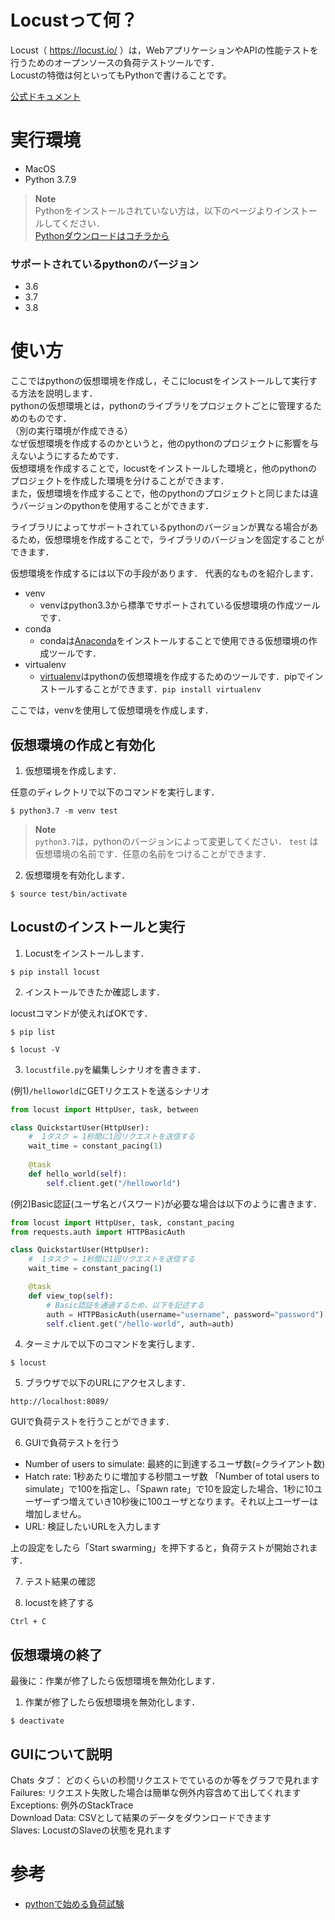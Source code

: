 # Locustって何？
Locust（ https://locust.io/ ）は，WebアプリケーションやAPIの性能テストを行うためのオープンソースの負荷テストツールです．  
Locustの特徴は何といってもPythonで書けることです。


[公式ドキュメント](https://docs.locust.io/en/stable/)



# 実行環境
- MacOS
- Python 3.7.9

> **Note**  
> Pythonをインストールされていない方は，以下のページよりインストールしてください．  
> [Pythonダウンロードはコチラから](https://pythonlinks.python.jp/ja/index.html)

### サポートされているpythonのバージョン
- 3.6
- 3.7
- 3.8


# 使い方
ここではpythonの仮想環境を作成し，そこにlocustをインストールして実行する方法を説明します．  
pythonの仮想環境とは，pythonのライブラリをプロジェクトごとに管理するためのものです．  
（別の実行環境が作成できる）  
なぜ仮想環境を作成するのかというと，他のpythonのプロジェクトに影響を与えないようにするためです．  
仮想環境を作成することで，locustをインストールした環境と，他のpythonのプロジェクトを作成した環境を分けることができます．  
また，仮想環境を作成することで，他のpythonのプロジェクトと同じまたは違うバージョンのpythonを使用することができます．  

ライブラリによってサポートされているpythonのバージョンが異なる場合があるため，仮想環境を作成することで，ライブラリのバージョンを固定することができます．


仮想環境を作成するには以下の手段があります．
代表的なものを紹介します．

- venv
  - venvはpython3.3から標準でサポートされている仮想環境の作成ツールです．
- conda
  - condaは[Anaconda](https://www.anaconda.com/)をインストールすることで使用できる仮想環境の作成ツールです．
- virtualenv
  - [virtualenv](https://pypi.org/project/virtualenv/)はpythonの仮想環境を作成するためのツールです．pipでインストールすることができます．`pip install virtualenv`



ここでは，venvを使用して仮想環境を作成します．


## 仮想環境の作成と有効化

1. 仮想環境を作成します．

任意のディレクトリで以下のコマンドを実行します．

```
$ python3.7 -m venv test
```

> **Note**  
> `python3.7`は，pythonのバージョンによって変更してください．
> `test` は仮想環境の名前です．任意の名前をつけることができます．



2. 仮想環境を有効化します．

```
$ source test/bin/activate
```

## Locustのインストールと実行
1. Locustをインストールします．

```
$ pip install locust
```

2. インストールできたか確認します．

locustコマンドが使えればOKです．

```
$ pip list

$ locust -V
```

3. `locustfile.py`を編集しシナリオを書きます．  

(例1)`/helloworld`にGETリクエストを送るシナリオ

```python
from locust import HttpUser, task, between

class QuickstartUser(HttpUser):
    #  1タスク = 1秒間に1回リクエストを送信する
    wait_time = constant_pacing(1)
    
    @task
    def hello_world(self):
        self.client.get("/helloworld")
```

(例2)Basic認証(ユーザ名とパスワード)が必要な場合は以下のように書きます．

```python
from locust import HttpUser, task, constant_pacing
from requests.auth import HTTPBasicAuth

class QuickstartUser(HttpUser):
    #  1タスク = 1秒間に1回リクエストを送信する
    wait_time = constant_pacing(1)

    @task
    def view_top(self):
        # Basic認証を通過するため、以下を記述する
        auth = HTTPBasicAuth(username="username", password="password")
        self.client.get("/hello-world", auth=auth)
```



4. ターミナルで以下のコマンドを実行します．

```
$ locust
```

5. ブラウザで以下のURLにアクセスします．

```
http://localhost:8089/
```

GUIで負荷テストを行うことができます．

6. GUIで負荷テストを行う

- Number of users to simulate: 最終的に到達するユーザ数(=クライアント数)
- Hatch rate: 1秒あたりに増加する秒間ユーザ数
「Number of total users to simulate」で100を指定し、「Spawn rate」で10を設定した場合、1秒に10ユーザーずつ増えていき10秒後に100ユーザとなります。それ以上ユーザーは増加しません。
- URL: 検証したいURLを入力します

上の設定をしたら「Start swarming」を押下すると，負荷テストが開始されます．

7. テスト結果の確認

8. locustを終了する
```
Ctrl + C
```




## 仮想環境の終了
最後に：作業が修了したら仮想環境を無効化します．

1. 作業が修了したら仮想環境を無効化します．

```
$ deactivate
```



## GUIについて説明  
Chats タブ： どのくらいの秒間リクエストでているのか等をグラフで見れます  
Failures: リクエスト失敗した場合は簡単な例外内容含めて出してくれます  
Exceptions: 例外のStackTrace  
Download Data: CSVとして結果のデータをダウンロードできます  
Slaves: LocustのSlaveの状態を見れます  




# 参考
- [pythonで始める負荷試験](https://speakerdeck.com/nissy0409240/pythondeshi-merufu-he-shi-yan)
